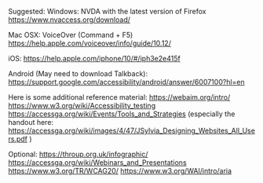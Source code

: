 Suggested:
Windows: NVDA with the latest version of Firefox
https://www.nvaccess.org/download/

Mac OSX: VoiceOver (Command + F5)
https://help.apple.com/voiceover/info/guide/10.12/

iOS: https://help.apple.com/iphone/10/#/iph3e2e415f

Android (May need to download Talkback):
https://support.google.com/accessibility/android/answer/6007100?hl=en

Here is some additional reference material:
https://webaim.org/intro/
https://www.w3.org/wiki/Accessibility_testing
https://accessga.org/wiki/Events/Tools_and_Strategies (especially the handout here: https://accessga.org/wiki/images/4/47/JSylvia_Designing_Websites_All_Users.pdf )

Optional:
https://throup.org.uk/infographic/
https://accessga.org/wiki/Webinars_and_Presentations
https://www.w3.org/TR/WCAG20/
https://www.w3.org/WAI/intro/aria
